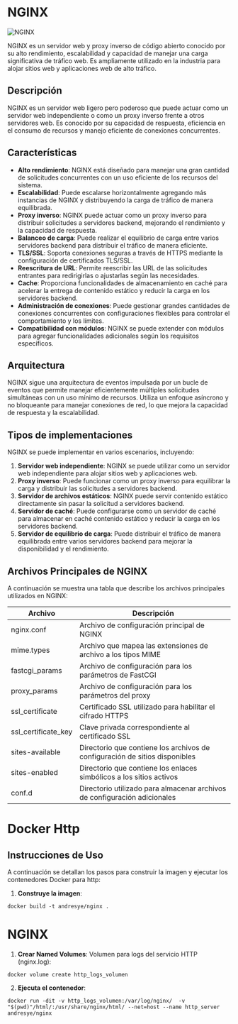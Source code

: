 # NGINX

![NGINX](https://github.com/AndresYE/Network_Service_on_Containers/assets/113482367/2fae52ce-51fa-4b69-ad75-2114d4b0debb)

NGINX es un servidor web y proxy inverso de código abierto conocido por su alto rendimiento, escalabilidad y capacidad de manejar una carga significativa de tráfico web. Es ampliamente utilizado en la industria para alojar sitios web y aplicaciones web de alto tráfico.

## Descripción

NGINX es un servidor web ligero pero poderoso que puede actuar como un servidor web independiente o como un proxy inverso frente a otros servidores web. Es conocido por su capacidad de respuesta, eficiencia en el consumo de recursos y manejo eficiente de conexiones concurrentes.

## Características

- **Alto rendimiento**: NGINX está diseñado para manejar una gran cantidad de solicitudes concurrentes con un uso eficiente de los recursos del sistema.
- **Escalabilidad**: Puede escalarse horizontalmente agregando más instancias de NGINX y distribuyendo la carga de tráfico de manera equilibrada.
- **Proxy inverso**: NGINX puede actuar como un proxy inverso para distribuir solicitudes a servidores backend, mejorando el rendimiento y la capacidad de respuesta.
- **Balanceo de carga**: Puede realizar el equilibrio de carga entre varios servidores backend para distribuir el tráfico de manera eficiente.
- **TLS/SSL**: Soporta conexiones seguras a través de HTTPS mediante la configuración de certificados TLS/SSL.
- **Reescritura de URL**: Permite reescribir las URL de las solicitudes entrantes para redirigirlas o ajustarlas según las necesidades.
- **Cache**: Proporciona funcionalidades de almacenamiento en caché para acelerar la entrega de contenido estático y reducir la carga en los servidores backend.
- **Administración de conexiones**: Puede gestionar grandes cantidades de conexiones concurrentes con configuraciones flexibles para controlar el comportamiento y los límites.
- **Compatibilidad con módulos**: NGINX se puede extender con módulos para agregar funcionalidades adicionales según los requisitos específicos.

## Arquitectura

NGINX sigue una arquitectura de eventos impulsada por un bucle de eventos que permite manejar eficientemente múltiples solicitudes simultáneas con un uso mínimo de recursos. Utiliza un enfoque asíncrono y no bloqueante para manejar conexiones de red, lo que mejora la capacidad de respuesta y la escalabilidad.

## Tipos de implementaciones

NGINX se puede implementar en varios escenarios, incluyendo:

1. **Servidor web independiente**: NGINX se puede utilizar como un servidor web independiente para alojar sitios web y aplicaciones web.
2. **Proxy inverso**: Puede funcionar como un proxy inverso para equilibrar la carga y distribuir las solicitudes a servidores backend.
3. **Servidor de archivos estáticos**: NGINX puede servir contenido estático directamente sin pasar la solicitud a servidores backend.
4. **Servidor de caché**: Puede configurarse como un servidor de caché para almacenar en caché contenido estático y reducir la carga en los servidores backend.
5. **Servidor de equilibrio de carga**: Puede distribuir el tráfico de manera equilibrada entre varios servidores backend para mejorar la disponibilidad y el rendimiento.
## Archivos Principales de NGINX

A continuación se muestra una tabla que describe los archivos principales utilizados en NGINX:

| Archivo             | Descripción                                                     |
|---------------------|-----------------------------------------------------------------|
| nginx.conf          | Archivo de configuración principal de NGINX                      |
| mime.types          | Archivo que mapea las extensiones de archivo a los tipos MIME    |
| fastcgi_params      | Archivo de configuración para los parámetros de FastCGI          |
| proxy_params        | Archivo de configuración para los parámetros del proxy           |
| ssl_certificate    | Certificado SSL utilizado para habilitar el cifrado HTTPS        |
| ssl_certificate_key | Clave privada correspondiente al certificado SSL                 |
| sites-available    | Directorio que contiene los archivos de configuración de sitios disponibles |
| sites-enabled      | Directorio que contiene los enlaces simbólicos a los sitios activos |
| conf.d              | Directorio utilizado para almacenar archivos de configuración adicionales |

# Docker Http

## Instrucciones de Uso

A continuación se detallan los pasos para construir la imagen y ejecutar los contenedores Docker para http:
1. **Construye la imagen**:
```shell
docker build -t andresye/nginx .
```
# NGINX
1. **Crear Named Volumes**:
Volumen para logs del servicio HTTP (nginx.log):
 ```shell
docker volume create http_logs_volumen
```
2. **Ejecuta el contenedor**:
```shell
docker run -dit -v http_logs_volumen:/var/log/nginx/  -v "$(pwd)"/html/:/usr/share/nginx/html/ --net=host --name http_server andresye/nginx
```
